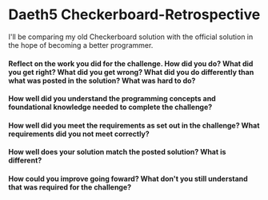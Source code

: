 # Daeth5 Checkerboard-Retrospective
I'll be comparing my old Checkerboard solution with the official solution in the hope of becoming a better programmer.

#### Reflect on the work you did for the challenge. How did you do? What did you get right? What did you get wrong? What did you do differently than what was posted in the solution? What was hard to do?


#### How well did you understand the programming concepts and foundational knowledge needed to complete the challenge?

#### How well did you meet the requirements as set out in the challenge? What requirements did you not meet correctly?

#### How well does your solution match the posted solution? What is different?

#### How could you improve going foward? What don't you still understand that was required for the challenge?

